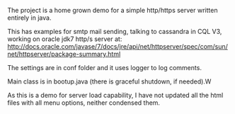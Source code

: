 The project is a home grown demo for a simple http/https server written entirely in java. 

This has examples for smtp mail sending, talking to cassandra in CQL V3, working on oracle jdk7 http/s server at:
http://docs.oracle.com/javase/7/docs/jre/api/net/httpserver/spec/com/sun/net/httpserver/package-summary.html

The settings are in conf folder and it uses logger to log comments.

Main class is in bootup.java (there is graceful shutdown, if needed).W

As this is a demo for server load capability, I have not updated all the html files with all menu options, neither condensed them.